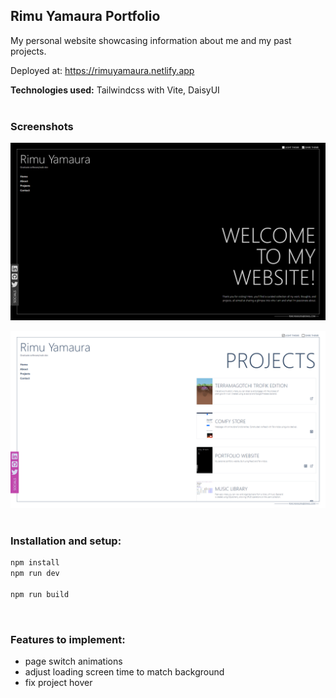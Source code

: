 ## Rimu Yamaura Portfolio

My personal website showcasing information about me and my past projects.

Deployed at: https://rimuyamaura.netlify.app

**Technologies used:** Tailwindcss with Vite, DaisyUI
<br><br>

### Screenshots

![RY Portfolio](/src/assets/portfolio.png)

![RY Portfolio](/src/assets/portfolioLight.png)
<br><br>

### Installation and setup:

```sh
npm install
npm run dev

npm run build
```

<br>

### Features to implement:

- page switch animations
- adjust loading screen time to match background
- fix project hover
